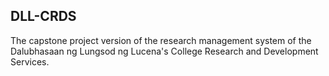 ## DLL-CRDS

The capstone project version of the research management system of the Dalubhasaan ng Lungsod ng Lucena's College Research and Development Services.
